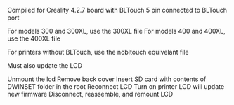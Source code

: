 Compiled for Creality 4.2.7 board with BLTouch 5 pin connected to BLTouch port

For models 300 and 300XL, use the 300XL file
For models 400 and 400XL, use the 400XL file

For printers without BLTouch, use the nobltouch equivelant file

Must also update the LCD

Unmount the lcd
Remove back cover
Insert SD card with contents of DWINSET folder in the root
Reconnect LCD
Turn on printer
LCD will update new firmware
Disconnect, reassemble, and remount LCD